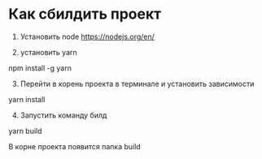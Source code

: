 # Как сбилдить проект

1. Установить node
   <https://nodejs.org/en/>

2. установить yarn


npm install -g yarn




3. Перейти в корень проекта в терминале и установить зависимости


yarn install


 4. Запустить команду билд


yarn build



В корне проекта появится папка build
